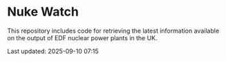# Nuke Watch

This repository includes code for retrieving the latest information available on the output of EDF nuclear power plants in the UK.

Last updated: 2025-09-10 07:15